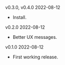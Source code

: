 v0.3.0, v0.4.0 2022-08-12
  - Install.

v0.2.0 2022-08-12
  - Better UX messages.

v0.1.0 2022-08-12
  - First working release.
